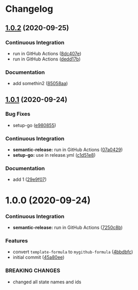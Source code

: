 # Changelog

## [1.0.2](https://github.com/dafyddj/mygithub-formula/compare/v1.0.1...v1.0.2) (2020-09-25)


### Continuous Integration

* run in GitHub Actions ([8dc407e](https://github.com/dafyddj/mygithub-formula/commit/8dc407e627542ed52b06a90574aac387f374992f))
* run in GitHub Actions ([dedd17b](https://github.com/dafyddj/mygithub-formula/commit/dedd17b9e2ce8d2d5ac02655b2fb9fa9e8e7738c))


### Documentation

* add somethin2 ([85058aa](https://github.com/dafyddj/mygithub-formula/commit/85058aabecfa70fa7abb134d1a401193bf323fb2))

## [1.0.1](https://github.com/dafyddj/mygithub-formula/compare/v1.0.0...v1.0.1) (2020-09-24)


### Bug Fixes

* setup-go ([e980855](https://github.com/dafyddj/mygithub-formula/commit/e98085581f11d871376aa3cf470985474ac09677))


### Continuous Integration

* **semantic-release:** run in GitHub Actions ([07a0429](https://github.com/dafyddj/mygithub-formula/commit/07a042973b7b05c0d1ce1725c0204dd29b950809))
* **setup-go:** use in release.yml ([c1d51e8](https://github.com/dafyddj/mygithub-formula/commit/c1d51e837886f97efa38de122faacf9bb8d18e41))


### Documentation

* add 1 ([29e9f07](https://github.com/dafyddj/mygithub-formula/commit/29e9f0726fe0b3b94a650898202d8a2dc5add011))

# 1.0.0 (2020-09-24)


### Continuous Integration

* **semantic-release:** run in GitHub Actions ([7250c8b](https://github.com/dafyddj/mygithub-formula/commit/7250c8b7c26c35038b63e67103502b0ec0c8c8f5))


### Features

* convert `template-formula` to `mygithub-formula` ([4bbdbfc](https://github.com/dafyddj/mygithub-formula/commit/4bbdbfc18e81f2d48780177b06fe14b327a91c0f))
* initial commit ([45a80ee](https://github.com/dafyddj/mygithub-formula/commit/45a80ee013a5b47676b6e7eaa62f57b0eafe1619))


### BREAKING CHANGES

* changed all state names and ids
